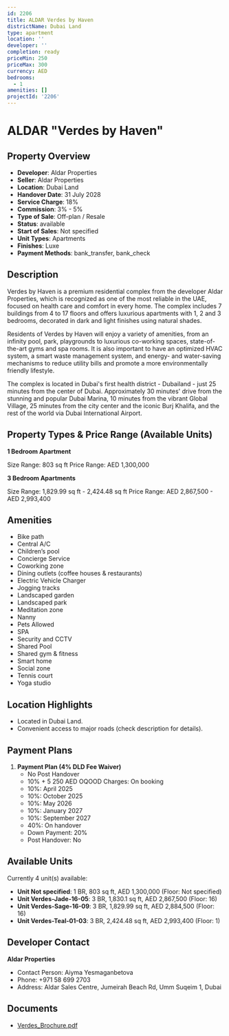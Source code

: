 ```yaml
---
id: 2206
title: ALDAR Verdes by Haven
districtName: Dubai Land
type: apartment
location: ''
developer: ''
completion: ready
priceMin: 250
priceMax: 300
currency: AED
bedrooms:
  - 1
amenities: []
projectId: '2206'
---
```


# ALDAR "Verdes by Haven"

## Property Overview
- **Developer**: Aldar Properties
- **Seller**: Aldar Properties
- **Location**: Dubai Land
- **Handover Date**: 31 July 2028
- **Service Charge**: 18%
- **Commission**: 3% - 5%
- **Type of Sale**: Off-plan / Resale
- **Status**: available
- **Start of Sales**: Not specified
- **Unit Types**: Apartments
- **Finishes**: Luxe
- **Payment Methods**: bank_transfer, bank_check

## Description
Verdes by Haven is a premium residential complex from the developer Aldar Properties, which is recognized as one of the most reliable in the UAE, focused on health care and comfort in every home. The complex includes 7 buildings from 4 to 17 floors and offers luxurious apartments with 1, 2 and 3 bedrooms, decorated in dark and light finishes using natural shades.

Residents of Verdes by Haven will enjoy a variety of amenities, from an infinity pool, park, playgrounds to luxurious co-working spaces, state-of-the-art gyms and spa rooms. It is also important to have an optimized HVAC system, a smart waste management system, and energy- and water-saving mechanisms to reduce utility bills and promote a more environmentally friendly lifestyle.

The complex is located in Dubai's first health district - Dubailand - just 25 minutes from the center of Dubai. Approximately 30 minutes' drive from the stunning and popular Dubai Marina, 10 minutes from the vibrant Global Village, 25 minutes from the city center and the iconic Burj Khalifa, and the rest of the world via Dubai International Airport.

## Property Types & Price Range (Available Units)
**1 Bedroom Apartment**

Size Range: 803 sq ft
Price Range: AED 1,300,000

**3 Bedroom Apartments**

Size Range: 1,829.99 sq ft - 2,424.48 sq ft
Price Range: AED 2,867,500 - AED 2,993,400

## Amenities
- Bike path
- Central A/C
- Children’s pool
- Concierge Service
- Coworking zone
- Dining outlets  (coffee houses & restaurants)
- Electric Vehicle Charger
- Jogging tracks
- Landscaped garden
- Landscaped park
- Meditation zone
- Nanny
- Pets Allowed
- SPA
- Security and CCTV
- Shared Pool
- Shared gym & fitness
- Smart home
- Social zone
- Tennis court
- Yoga studio

## Location Highlights
- Located in Dubai Land.
- Convenient access to major roads (check description for details).

## Payment Plans
1. **Payment Plan (4% DLD Fee Waiver)**
   - No Post Handover
   - 10% + 5 250 AED OQOOD Charges: On booking
   - 10%: April 2025
   - 10%: October 2025
   - 10%: May 2026
   - 10%: January 2027
   - 10%: September 2027
   - 40%: On handover
   - Down Payment: 20%
   - Post Handover: No

## Available Units
Currently 4 unit(s) available:
- **Unit Not specified**: 1 BR, 803 sq ft, AED 1,300,000 (Floor: Not specified)
- **Unit Verdes-Jade-16-05**: 3 BR, 1,830.1 sq ft, AED 2,867,500 (Floor: 16)
- **Unit Verdes-Sage-16-09**: 3 BR, 1,829.99 sq ft, AED 2,884,500 (Floor: 16)
- **Unit Verdes-Teal-01-03**: 3 BR, 2,424.48 sq ft, AED 2,993,400 (Floor: 1)

## Developer Contact
**Aldar Properties**
- Contact Person: Aiyma Yesmaganbetova
- Phone: +971 58 699 2703
- Address: Aldar Sales Centre, Jumeirah Beach Rd, Umm Suqeim 1, Dubai

## Documents
- [Verdes_Brochure.pdf](https://cdn.geniemap.net/2024/06/25/35UunE56gwPZge5uYk29aLULUB4HYfP5CIbmXuuM.pdf)
